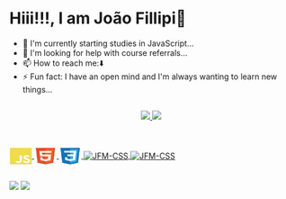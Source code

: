 <h1>Hiii!!!, I am João Fillipi👋</h1>

- 🌱 I'm currently starting studies in JavaScript...
- 🤔 I'm looking for help with course referrals...
- 📫 How to reach me:⬇️
- ⚡ Fun fact: I have an open mind and I'm always wanting to learn new things...

##

<div align="center">
  <a href="https://github.com/FillipiMadureira">    
  <img height="180em" src="https://github-readme-stats.vercel.app/api?username=FillipiMadureira&show_icons=true&theme=dark&include_all_commits=true&count_private=true"/>
  <img height="180em" src="https://github-readme-stats.vercel.app/api/top-langs/?username=FillipiMadureira&layout=compact&langs_count=7&theme=dark"/>
</div>
  
  ##
  
  <div style="display: inline_block"><br>
  <img align="center" alt="JFM-Js" height="30" width="40" src="https://raw.githubusercontent.com/devicons/devicon/master/icons/javascript/javascript-plain.svg">
  <img align="center" alt="JFM-HTML" height="30" width="40" src="https://raw.githubusercontent.com/devicons/devicon/master/icons/html5/html5-original.svg">
  <img align="center" alt="JFM-CSS" height="30" width="40" src="https://raw.githubusercontent.com/devicons/devicon/master/icons/css3/css3-original.svg">
  <img align="center" alt="JFM-CSS" height="30" width="40" src="https://cdn.jsdelivr.net/gh/devicons/devicon/icons/visualstudio/visualstudio-plain.svg" />
  <img align="center" alt="JFM-CSS" height="30" width="40" src="https://cdn.jsdelivr.net/gh/devicons/devicon/icons/nodejs/nodejs-original.svg" />

</div>
  
  ##
  
  <div> 
 	<a href="https://www.twitch.tv/placid_pro" target="_blank"><img src="https://img.shields.io/badge/Twitch-9146FF?style=for-the-badge&logo=twitch&logoColor=white" target="_blank"></a>
  <a href = "mailto:fillipi.madureira.29@gmail.com"><img src="https://img.shields.io/badge/-Gmail-%23333?style=for-the-badge&logo=gmail&logoColor=white" target="_blank"></a>
 
</div>
